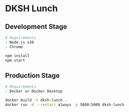 # DKSH Lunch

## Development Stage
```bash
# Requirements
- Node.js v20
- Chrome

npm install
npm start
```

## Production Stage
```bash
# Requirements
- Docker or Docker Desktop

docker build -t dksh-lunch .
docker run -d --restart always -p 5000:5000 dksh-lunch
```